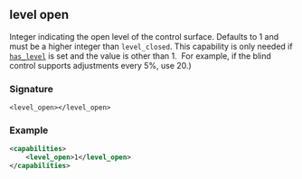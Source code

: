 ## level open

Integer indicating the open level of the control surface.  Defaults to 1 and must be a higher integer than `level_closed`. This capability is only needed if [`has_level`][1] is set and the value is other than 1.  For example, if the blind control supports adjustments every 5%, use 20.)


### Signature

`<level_open></level_open>`


### Example

```xml
<capabilities>
    <level_open>1</level_open>
</capabilities>
```

[1]:	https://control4.github.io/docs-driverworks-proxyprotocol/#has-level
